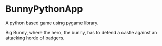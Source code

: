 # BunnyPythonApp
A python based game using pygame library.

Big Bunny, where the hero, the bunny, has to defend a castle against an attacking horde of badgers.
